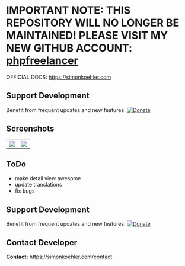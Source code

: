 # IMPORTANT NOTE: THIS REPOSITORY WILL NO LONGER BE MAINTAINED! PLEASE VISIT MY NEW GITHUB ACCOUNT: <a href="https://github.com/phpfreelancer">phpfreelancer</a>

OFFICIAL DOCS: https://simonkoehler.com

## Support Development
Benefit from frequent updates and new features:
[![Donate](https://img.shields.io/badge/Donate-PayPal-green.svg)](https://paypal.me/typo3freelancer/25)

## Screenshots
<table>
<tr>
<td width="50%" valign="top">
<img src="https://raw.githubusercontent.com/koehlersimon/showcase/master/Resources/Public/Images/Screenshots/list-hover-title.png">
</td>
<td width="50%" valign="top">
<img src="https://raw.githubusercontent.com/koehlersimon/showcase/master/Resources/Public/Images/Screenshots/plugin.jpg">
</td>
</tr>
</table>

## ToDo

- make detail view awesome
- update translations
- fix bugs

## Support Development
Benefit from frequent updates and new features:
[![Donate](https://img.shields.io/badge/Donate-PayPal-green.svg)](https://paypal.me/typo3freelancer/25)

## Contact Developer

**Contact:** https://simonkoehler.com/contact
